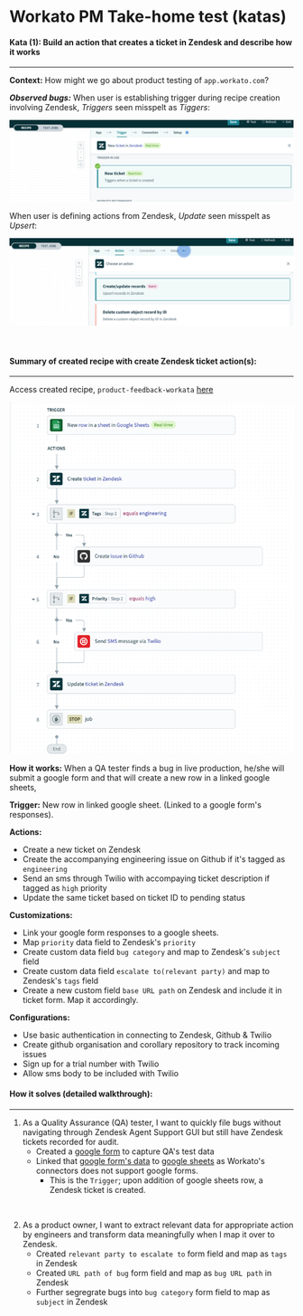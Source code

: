 # Workato PM Take-home test (katas)

#### Kata (1): Build an action that creates a ticket in Zendesk and describe how it works
---
**Context:**
How might we go about product testing of `app.workato.com`?

***Observed bugs:***
When user is establishing trigger during recipe creation involving Zendesk, _Triggers_ seen misspelt as _Tiggers_:

![Trigger spelt wrongly](imgs/tigger-spelling.png)

When user is defining actions from Zendesk, _Update_ seen misspelt as _Upsert_:

![Update spelt wrongly](imgs/upsert-spelling.png)

<br />

#### Summary of created recipe with create Zendesk ticket action(s): ####
---
Access created recipe, `product-feedback-workata` [here](https://app.workato.com/recipes/1322460?st=13f663)

![created recipe](imgs/recipe.png)
<br />

**How it works:**
When a QA tester finds a bug in live production, he/she will submit a google form and that will create a new row in a linked google sheets,

**Trigger:**
New row in linked google sheet. (Linked to a google form's responses).

**Actions:**
- Create a new ticket on Zendesk 
- Create the accompanying engineering issue on Github if it's tagged as `engineering`
- Send an sms through Twilio with accompaying ticket description if tagged as `high` priority
- Update the same ticket based on ticket ID to pending status

**Customizations:**
- Link your google form responses to a google sheets.
- Map `priority` data field to Zendesk's `priority`
- Create custom data field `bug category` and map to Zendesk's `subject` field
- Create custom data field `escalate to(relevant party)` and map to Zendesk's `tags` field
- Create a new custom field `base URL path` on Zendesk and include it in ticket form. Map it accordingly.

**Configurations:**
- Use basic authentication in connecting to Zendesk, Github & Twilio
- Create github organisation and corollary repository to track incoming issues
- Sign up for a trial number with Twilio
- Allow sms body to be included with Twilio

#### How it solves (detailed walkthrough): ####
---
1. As a Quality Assurance (QA) tester, I want to quickly file bugs without navigating through Zendesk Agent Support GUI but still have Zendesk tickets recorded for audit.
    + Created a [google form](https://forms.gle/NQ85DzwfA8TdJjxJ6) to capture QA's test data
    + Linked that [google form's data](https://forms.gle/NQ85DzwfA8TdJjxJ6) to [google sheets](https://docs.google.com/spreadsheets/d/1k8cHik1LTvskKfXTE76nulNHzDGWx7YaTdkbcEqwJvU/edit?usp=sharing) as Workato's connectors does not support google forms.
        - This is the `Trigger`; upon addition of google sheets row, a Zendesk ticket is created.
<br />

2. As a product owner, I want to extract relevant data for appropriate action by engineers and transform data meaningfully when I map it over to Zendesk.
    + Created `relevant party to escalate to` form field and map as `tags` in Zendesk
    + Created `URL path of bug` form field and map as `bug URL path` in Zendesk
    + Further segregrate bugs into `bug category` form field to map as `subject` in Zendesk
